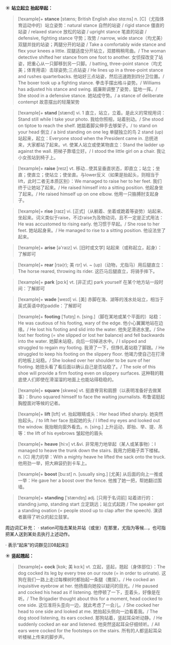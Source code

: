 ☀ <span class="category">**站立起立 抬起举起：**</span>
>[!example]+ <span class="vocabulary">**stance**</span> [stæns; British English also stɑ:ns]
> <span class="definition">n. [C]（尤指体育运动中的）站立姿势：</span>natural stance 自然的站姿 / rigid stance 僵直的站姿 / relaxed stance 放松的站姿 / upright stance 笔直的站姿 / defensive, fighting stance 守势；攻势 / narrow, wide stance（均尤美）双腿并拢的站姿；两腿分开的站姿 / Take a comfortably wide stance and flex your knees a little. 双腿适度分开站立，双膝稍稍弯曲。/ The woman detective shifted her stance from one foot to another. 女侦探改变了站姿，把重心从一只脚移到另一只脚。/ batting, three-point stance（均尤美；体育用语）击球姿势;三点站姿 / He lines up in a three-point stance and rushes quarterbacks. 他站好三点站姿，然后迅速跑到四分卫位置。/ The boxer took up a fighting stance. 拳击手摆出格斗姿势。/ Williams has adjusted his stance and swing. 威廉斯调整了姿势，猛地一挥。/ She stood in a defensive stance. 她站成守势。/ a stance of deliberate contempt 故意摆出的轻蔑架势

>[!example]+ <span class="vocabulary">**stand**</span> [stænd] 
> <span class="definition">vi. 1 直立，站立，立着。是此义的常规用词：</span>Stand still while I take your photo. 我给你照相，站着别动。/ She stood on tiptoe to reach the shelf. 她踮着脚尖伸手去够架子。/ to stand on your head 倒立 / a bird standing on one leg 单腿独立的鸟 <span class="definition">2 stand (up) 站起来，起立：</span>Everyone stood when the President came in. 总统进来，大家都站了起来。<span class="definition">vt. 使某人站立或使某物直立：</span>Stand the ladder up against the wall. 把梯子靠墙立好。/ I stood the little girl on a chair. 我让小女孩站到椅子上。

>[!example]+ <span class="vocabulary">**raise**</span> [reɪz] 
> <span class="definition">vt. 移动…使其呈垂直状态，即直立；站立；坐直；使直立；使站立；使坐直。与lower反义（如果是抬起头，则相当于lift，此时二者无本质区别）：</span>We managed to raise her to her feet. 我们终于让她站了起来。/ He raised himself into a sitting position. 他起身坐了起来。/ He raised himself up on one elbow. 他用一只胳膊肘支起身子。

>[!example]+ <span class="vocabulary">**rise**</span> [raɪz] 
> <span class="definition">vi. [正式]（从躺着、坐着或跪着等姿势）站起来、坐起来。词义类似于raise，不过raise为及物动词，且不一定是正式用法：</span>He was accustomed to rising early. 他习惯于早起。/ She rose to her feet. 她站起身来。/ He managed to rise to a sitting position. 他设法坐了起来。

>[!example]+ <span class="vocabulary">**arise**</span> [ə'raɪz] 
> <span class="definition">vi. [旧时或文学] 站起来（或称起立，起身）：</span>了解即可
           
>[!example]+ <span class="vocabulary">**rear**</span> [rɪə(r); 美 rɪr]
> <span class="definition">vi. ~ (up)（动物，尤指马）用后腿直立：</span>The horse reared, throwing its rider. 这匹马后腿直立，将骑手摔下。

>[!example]+ <span class="vocabulary">**park**</span> [pɑːk] 
> <span class="definition">vt. [非正式] park yourself 在某个地方站一段时间：</span>了解即可
           
>[!example]+ <span class="vocabulary">**wade**</span> [weɪd]
> <span class="definition">vi. [美] 赤脚在海、湖等的浅水处站立，相当于英式英语中的paddle：</span>了解即可
           
>[!example]+ <span class="vocabulary">**footing**</span> [ˈfʊtɪŋ]
> <span class="definition">n. [sing.]（脚在某地或某个平面的）站稳：</span>He was cautious of his footing, wary of the edge. 他小心翼翼地站在边缘。/ He lost his footing and slid into the water. 他失足滑进水里。/ She lost her footing (= she slipped or lost her balance) and fell backwards into the water. 她脚未站稳，向后一仰掉进水中。/ I slipped and struggled to regain my footing. 我滑了一下，但挣扎着站稳了脚跟。/ He struggled to keep his footing on the slippery floor. 他竭力使自己在打滑的地板上站稳。/ She looked over her shoulder to be sure of her footing. 她扭头看了看后面以确认自己是否站稳了。/ The sole of this shoe will provide a firm footing even on slippery surfaces. 这种鞋的鞋底使人们即使在滑溜溜的地面上也能站得稳稳的。

>[!example]+ <span class="vocabulary">**square**</span> [skweə] 
> <span class="definition">vt. 挺直脊背和肩膀（以表明准备好去做某事）：</span>Bruno squared himself to face the waiting journalists. 布鲁诺挺起胸膛面对等候的记者。

>[!example]+ <span class="vocabulary">**lift**</span> [lɪft] 
> <span class="definition">vt. 抬起眼睛或头：</span>Her head lifted sharply. 她突然抬起头。/ to lift her face 抬起她的头 / I lifted my eyes and looked out the window. 我抬眼向窗外看去。<span class="definition">n. [sing.] 上升运动，即抬、举、提、吊等：</span>the lift of his eyebrows 皱起他的眉头
 
>[!example]+ <span class="vocabulary">**heave**</span> [hi:v]
> <span class="definition">vt.&vi. 非常用力地举起（某人或某事物）：</span>I managed to heave the trunk down the stairs. 我用力把箱子弄下楼梯。<span class="definition">n. [C] 用力的举：</span>With a mighty heave he lifted the sack onto the truck. 他用劲一举，把大麻袋扔到卡车上。

>[!example]+ <span class="vocabulary">**boost**</span> [bu:st]
> <span class="definition">n. [usually sing.] [尤美] 从后面的向上一推或一举：</span>He gave her a boost over the fence. 他推了她一把，帮她翻过围墙。

>[!example]+ <span class="vocabulary">**standing**</span> [ˈstændɪŋ]
> <span class="definition">adj. [只用于名词前] 站着进行的：</span>standing jump, standing start 立定跳远；站立式起跑 / The speaker got a standing ovation (= people stood up to clap after the speech). 演讲者赢得了听众的起立鼓掌。

周边词汇补充：
· station可指去某处并站（或坐）在那里，尤指为等候…，也可指把某人送到某处去执行上述动作。

· 表示“起床”的词群见[[08起床]]

☀ <span class="category">**竖起翘起：**</span>
>[!example]+ <span class="vocabulary">**cock**</span> [kɒk; 美 kɑ:k]
> <span class="definition">vt. 立起，竖起，翘起（身体部位）：</span>The dog cocked its leg by every tree on our route (= in order to urinate). 这狗在我们一路上走过每棵树时都抬起一条腿（撒尿）。/ He cocked an inquisitive eyebrow at her. 他扬眉向她投以疑问的目光。/ He paused and cocked his head as if listening. 他停顿了一下，歪着头，好像是在听。/ The Brigadier thought about this for a moment, head cocked to one side. 这位准将头歪向一边，就此考虑了一会儿。/ She cocked her head to one side and looked at me. 她抬起头侧向一边看着我。/ The dog stood listening, its ears cocked. 那狗站着，竖起耳朵听动静。/ He suddenly cocked an ear and listened. 他突然竖起耳朵仔细倾听。/ All ears were cocked for the footsteps on the stairs. 所有的人都竖起耳朵听楼梯上传来的脚步声。

